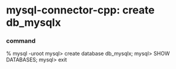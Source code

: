 mysql-connector-cpp: create db_mysqlx
===============


### command  

% mysql -uroot
mysql> create database db_mysqlx;
mysql> SHOW DATABASES;
mysql> exit

